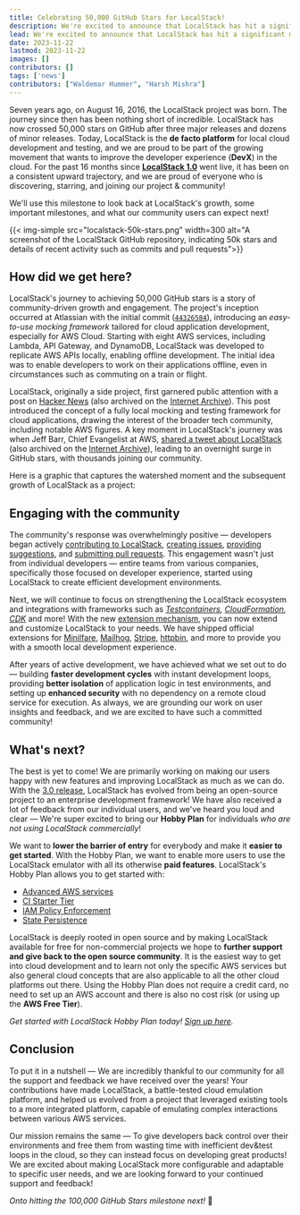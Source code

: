 ```yaml
---
title: Celebrating 50,000 GitHub Stars for LocalStack!
description: We're excited to announce that LocalStack has hit a significant milestone of achieving 50,000 GitHub stars. It has been an incredible journey since we started out to build the best possible cloud developer experience, and we are thrilled to share this news with you!
lead: We're excited to announce that LocalStack has hit a significant milestone of achieving 50,000 GitHub Stars. It's been an incredible journey since we started out to build the best possible cloud developer experience, and we couldn't be happier to share this news with you!
date: 2023-11-22
lastmod: 2023-11-22
images: []
contributors: []
tags: ['news']
contributors: ["Waldemar Hummer", "Harsh Mishra"]
---
```


Seven years ago, on August 16, 2016, the LocalStack project was born. The journey since then has been nothing short of incredible. LocalStack has now crossed 50,000 stars on GitHub after three major releases and dozens of minor releases. Today, LocalStack is the **de facto platform** for local cloud development and testing, and we are proud to be part of the growing movement that wants to improve the developer experience (**DevX**) in the cloud. For the past 16 months since [**LocalStack 1.0**](https://blog.localstack.cloud/2022-07-13-announcing-localstack-v1-general-availability/) went live, it has been on a consistent upward trajectory, and we are proud of everyone who is discovering, starring, and joining our project & community!

We'll use this milestone to look back at LocalStack's growth, some important milestones, and what our community users can expect next!

{{< img-simple src="localstack-50k-stars.png" width=300 alt="A screenshot of the LocalStack GitHub repository, indicating 50k stars and details of recent activity such as commits and pull requests">}}
 
## How did we get here?

LocalStack's journey to achieving 50,000 GitHub stars is a story of community-driven growth and engagement. The project's inception occurred at Atlassian with the initial commit ([`44326584`](https://github.com/localstack/localstack/commit/44326584#diff-b335630551682c19a781afebcf4d07bf978fb1f8ac04c6bf87428ed5106870f5)), introducing an *easy-to-use mocking framework* tailored for cloud application development, especially for AWS Cloud. Starting with eight AWS services, including Lambda, API Gateway, and DynamoDB, LocalStack was developed to replicate AWS APIs locally, enabling offline development. The initial idea was to enable developers to work on their applications offline, even in circumstances such as commuting on a train or flight.

LocalStack, originally a side project, first garnered public attention with a post on [Hacker News](https://news.ycombinator.com/item?id=13966088) (also archived on the [Internet Archive](https://web.archive.org/web/20231122065745/https://news.ycombinator.com/item?id=13966088)). This post introduced the concept of a fully local mocking and testing framework for cloud applications, drawing the interest of the broader tech community, including notable AWS figures. A key moment in LocalStack's journey was when Jeff Barr, Chief Evangelist at AWS, [shared a tweet about LocalStack](https://twitter.com/jeffbarr/status/846382903210663936) (also archived on the [Internet Archive](https://chat.openai.com/c/c591ffcf-bd80-4de2-a6b1-ac5cf13d2903)), leading to an overnight surge in GitHub stars, with thousands joining our community.

Here is a graphic that captures the watershed moment and the subsequent growth of LocalStack as a project:

<graphic>

## Engaging with the community

The community's response was overwhelmingly positive — developers began actively [contributing to LocalStack](https://github.com/localstack/localstack/graphs/contributors), [creating issues](https://github.com/localstack/localstack/issues), [providing suggestions](https://discuss.localstack.cloud/), and [submitting pull requests](https://github.com/localstack/localstack/pulls). This engagement wasn't just from individual developers — entire teams from various companies, specifically those focused on developer experience, started using LocalStack to create efficient development environments. 

Next, we will continue to focus on strengthening the LocalStack ecosystem and integrations with frameworks such as *[Testcontainers](https://testcontainers.com/), [CloudFormation](https://docs.localstack.cloud/user-guide/aws/cloudformation/), [CDK](https://docs.localstack.cloud/user-guide/integrations/cdk-for-terraform/)* and more! With the new [extension mechanism](https://docs.localstack.cloud/user-guide/extensions/), you can now extend and customize LocalStack to your needs. We have shipped official extensions for [Minilfare](https://miniflare.dev/), [Mailhog](https://github.com/mailhog/MailHog), [Stripe](https://github.com/adrienverge/localstripe), [httpbin](https://httpbin.org/), and more to provide you with a smooth local development experience.

After years of active development, we have achieved what we set out to do — building **faster development cycles** with instant development loops, providing **better isolation** of application logic in test environments, and setting up **enhanced security** with no dependency on a remote cloud service for execution. As always, we are grounding our work on user insights and feedback, and we are excited to have such a committed community!

## What's next?

The best is yet to come! We are primarily working on making our users happy with new features and improving LocalStack as much as we can do. With the [3.0 release](https://blog.localstack.cloud/2023-11-16-announcing-localstack-30-general-availability/), LocalStack has evolved from being an open-source project to an enterprise development framework! We have also received a lot of feedback from our individual users, and we've heard you loud and clear — We're super excited to bring our **Hobby Plan** for individuals *who are not using LocalStack commercially*!

We want to **lower the barrier of entry** for everybody and make it **easier to get started**. With the Hobby Plan, we want to enable more users to use the LocalStack emulator with all its otherwise **paid features**. LocalStack's Hobby Plan allows you to get started with:

- [Advanced AWS services](https://docs.localstack.cloud/user-guide/aws/feature-coverage/)
- [CI Starter Tier](https://docs.localstack.cloud/user-guide/ci/ci-keys/)
- [IAM Policy Enforcement](https://docs.localstack.cloud/user-guide/security-testing/iam-enforcement/)
- [State Persistence](https://docs.localstack.cloud/references/persistence-mechanism/)

LocalStack is deeply rooted in open source and by making LocalStack available for free for non-commercial projects we hope to **further support and give back to the open source community**. It is the easiest way to get into cloud development and to learn not only the specific AWS services but also general cloud concepts that are also applicable to all the other cloud platforms out there. Using the Hobby Plan does not require a credit card, no need to set up an AWS account and there is also no cost risk (or using up the **AWS Free Tier**).

*Get started with LocalStack Hobby Plan today! [Sign up here](https://app.localstack.cloud/pricing/).*

## Conclusion

To put it in a nutshell — We are incredibly thankful to our community for all the support and feedback we have received over the years! Your contributions have made LocalStack, a battle-tested cloud emulation platform, and helped us evolved from a project that leveraged existing tools to a more integrated platform, capable of emulating complex interactions between various AWS services.

Our mission remains the same — To give developers back control over their environments and free them from wasting time with inefficient dev&test loops in the cloud, so they can instead focus on developing great products! We are excited about making LocalStack more configurable and adaptable to specific user needs, and we are looking forward to your continued support and feedback!

*Onto hitting the 100,000 GitHub Stars milestone next!* 🚀
